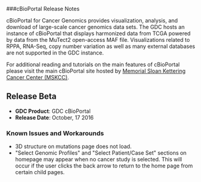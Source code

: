 ###cBioPortal Release Notes

cBioPortal for Cancer Genomics provides visualization, analysis, and download of large-scale cancer genomics data sets.  The GDC hosts an instance of cBioPortal that displays harmonized data from TCGA powered by data from the MuTect2 open-access MAF file.  Visualizations related to RPPA, RNA-Seq, copy number variation as well as many external databases are not supported in the GDC instance.  

For additional reading and tutorials on the main features of cBioPortal please visit the main cBioPortal site hosted by [Memorial Sloan Kettering Cancer Center (MSKCC)](http://www.cbioportal.org/).

## Release Beta

* __GDC Product__: GDC cBioPortal
* __Release Date__: October, 17 2016


### Known Issues and Workarounds
*  3D structure on mutations page does not load. <!-- SV-256 -->
*  "Select Genomic Profiles" and "Select Patient/Case Set" sections on homepage may appear when no cancer study is selected.  This will occur if the user clicks the back arrow to return to the home page from certain child pages. <!-- SV-425 -->
